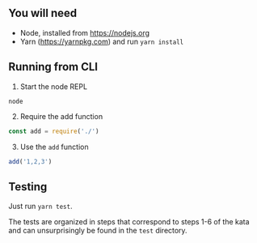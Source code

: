 ## You will need

* Node, installed from https://nodejs.org
* Yarn (https://yarnpkg.com) and run `yarn install`

## Running from CLI

1. Start the node REPL

```
node
```

2. Require the add function

```js
const add = require('./')
```

3. Use the `add` function

```js
add('1,2,3')
```

## Testing

Just run `yarn test`.

The tests are organized in steps that correspond to steps 1-6 of the kata and can unsurprisingly be found in the `test` directory.
